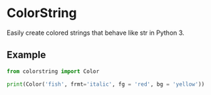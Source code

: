 # ColorString

Easily create colored strings that behave like str in Python 3.

## Example

```python
from colorstring import Color

print(Color('fish', frmt='italic', fg = 'red', bg = 'yellow'))

```
